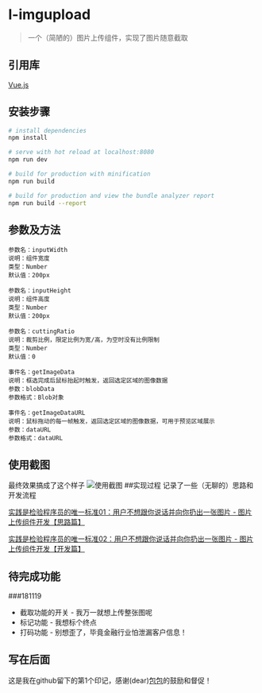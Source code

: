 # l-imgupload

> 一个（简陋的）图片上传组件，实现了图片随意截取

## 引用库
[Vue.js][1]

## 安装步骤

``` bash
# install dependencies
npm install

# serve with hot reload at localhost:8080
npm run dev

# build for production with minification
npm run build

# build for production and view the bundle analyzer report
npm run build --report
```
## 参数及方法
```
参数名：inputWidth
说明：组件宽度
类型：Number
默认值：200px

参数名：inputHeight
说明：组件高度
类型：Number
默认值：200px

参数名：cuttingRatio
说明：裁剪比例，限定比例为宽/高，为空时没有比例限制
类型：Number
默认值：0

事件名：getImageData
说明：框选完成后鼠标抬起时触发，返回选定区域的图像数据
参数：blobData
参数格式：Blob对象

事件名：getImageDataURL
说明：鼠标拖动的每一帧触发，返回选定区域的图像数据，可用于预览区域展示
参数：dataURL
参数格式：dataURL
```
## 使用截图
最终效果搞成了这个样子
![使用截图][2]
##实现过程
记录了一些（无聊的）思路和开发流程

[实践是检验程序员的唯一标准01：用户不想跟你说话并向你扔出一张图片 - 图片上传组件开发【思路篇】][3]

[实践是检验程序员的唯一标准02：用户不想跟你说话并向你扔出一张图片 - 图片上传组件开发【开发篇】][4]


## 待完成功能
###181119
* 截取功能的开关 - 我万一就想上传整张图呢
* 标记功能 - 我想标个终点
* 打码功能 - 别想歪了，毕竟金融行业怕泄漏客户信息！

## 写在后面
这是我在github留下的第1个印记，感谢(dear)[包包][5]的鼓励和督促！

[1]:https://github.com/vuejs/vue
[2]:https://segmentfault.com/img/bVbip2p
[3]:https://segmentfault.com/a/1190000013038300?_ea=4843335
[4]:https://segmentfault.com/a/1190000016743925?_ea=4855622
[5]:https://github.com/iris-official
